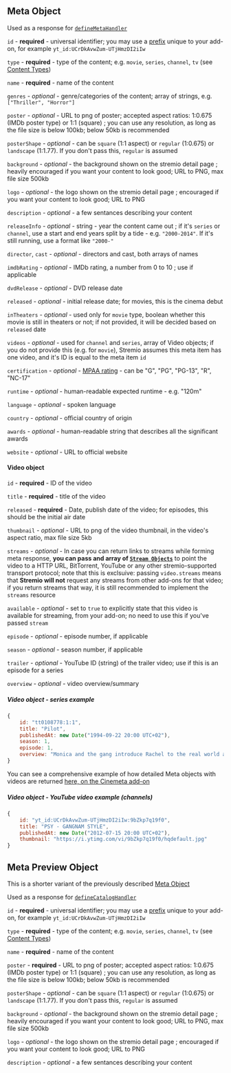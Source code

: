 ## Meta Object

Used as a response for [`defineMetaHandler`](../requests/defineMetaHandler.md)

``id`` - **required** - universal identifier; you may use a [prefix](./manifest.md##filtering-properties) unique to your add-on, for example `yt_id:UCrDkAvwZum-UTjHmzDI2iIw`

``type`` - **required** - type of the content; e.g. `movie`, `series`, `channel`, `tv` (see [Content Types](./content.types.md))

``name`` - **required** - name of the content

``genres`` - _optional_  - genre/categories of the content; array of strings, e.g. ``["Thriller", "Horror"]``

``poster`` - _optional_ - URL to png of poster; accepted aspect ratios: 1:0.675 (IMDb poster type) or 1:1 (square) ; you can use any resolution, as long as the file size is below 100kb; below 50kb is recommended

``posterShape`` - _optional_ - can be `square` (1:1 aspect) or `regular` (1:0.675) or `landscape` (1:1.77). If you don't pass this, `regular` is assumed

``background`` - _optional_ - the background shown on the stremio detail page ; heavily encouraged if you want your content to look good; URL to PNG, max file size 500kb

``logo`` - _optional_ - the logo shown on the stremio detail page ; encouraged if you want your content to look good; URL to PNG

``description`` - _optional_ - a few sentances describing your content

``releaseInfo`` - _optional_ - string - year the content came out ; if it's ``series`` or ``channel``, use a start and end years split by a tide - e.g. ``"2000-2014"``. If it's still running, use a format like ``"2000-"``

``director``, ``cast`` - _optional_  - directors and cast, both arrays of names

``imdbRating`` -  _optional_ - IMDb rating, a number from 0 to 10 ; use if applicable

``dvdRelease`` - _optional_ - DVD release date

``released`` - _optional_ - initial release date; for movies, this is the cinema debut

``inTheaters`` - _optional_ - used only for ``movie`` type, boolean whether this movie is still in theaters or not; if not provided, it will be decided based on ``released`` date

``videos`` - _optional_ - used for ``channel`` and ``series``, array of Video objects; if you do not provide this (e.g. for ``movie``), Stremio assumes this meta item has one video, and it's ID is equal to the meta item `id`

``certification`` - _optional_ - [MPAA rating](http://www.mpaa.org/film-ratings/) - can be "G", "PG", "PG-13", "R", "NC-17"

``runtime`` - _optional_ - human-readable expected runtime - e.g. "120m"

``language`` - _optional_ - spoken language

``country`` - _optional_ - official country of origin

``awards`` - _optional_ - human-readable string that describes all the significant awards

``website`` - _optional_ - URL to official website


#### Video object

``id`` - **required** - ID of the video

``title`` - **required** - title of the video

``released`` - **required** - Date, publish date of the video; for episodes, this should be the initial air date

``thumbnail`` - _optional_ - URL to png of the video thumbnail, in the video's aspect ratio, max file size 5kb

``streams`` - _optional_ - In case you can return links to streams while forming meta response, **you can pass and array of [``Stream Objects``](./stream.md)** to point the video to a HTTP URL, BitTorrent, YouTube or any other stremio-supported transport protocol; note that this is exclsuive: passing `video.streams` means that **Stremio will not** request any streams from other add-ons for that video; if you return streams that way, it is still recommended to implement the `streams` resource

``available`` - _optional_ - set to ``true`` to explicitly state that this video is available for streaming, from your add-on; no need to use this if you've passed ``stream``

``episode`` - _optional_ - episode number, if applicable

``season`` - _optional_ - season number, if applicable

``trailer`` - _optional_ - YouTube ID (string) of the trailer video; use if this is an episode for a series

``overview`` - _optional_ - video overview/summary


##### Video object - series example

```javascript
{
    id: "tt0108778:1:1",
    title: "Pilot",
    publishedAt: new Date("1994-09-22 20:00 UTC+02"),
    season: 1,
    episode: 1,
    overview: "Monica and the gang introduce Rachel to the real world after she leaves her fiancé at the altar."
}
```

You can see a comprehensive example of how detailed Meta objects with videos are returned [here, on the Cinemeta add-on](https://v3-cinemeta.strem.io/meta/series/tt0386676/lastVideos=1.json)

##### Video object - YouTube video example (channels)


```javascript
{
    id: "yt_id:UCrDkAvwZum-UTjHmzDI2iIw:9bZkp7q19f0",
    title: "PSY - GANGNAM STYLE",
    publishedAt: new Date("2012-07-15 20:00 UTC+02"),
    thumbnail: "https://i.ytimg.com/vi/9bZkp7q19f0/hqdefault.jpg"
}
```

## Meta Preview Object

This is a shorter variant of the previously described [Meta Object](#meta-object)

Used as a response for [`defineCatalogHandler`](../requests/defineCatalogHandler.md)

``id`` - **required** - universal identifier; you may use a [prefix](./manifest.md##filtering-properties) unique to your add-on, for example `yt_id:UCrDkAvwZum-UTjHmzDI2iIw`

``type`` - **required** - type of the content; e.g. `movie`, `series`, `channel`, `tv` (see [Content Types](./content.types.md))

``name`` - **required** - name of the content

``poster`` - **required** - URL to png of poster; accepted aspect ratios: 1:0.675 (IMDb poster type) or 1:1 (square) ; you can use any resolution, as long as the file size is below 100kb; below 50kb is recommended

``posterShape`` - _optional_ - can be `square` (1:1 aspect) or `regular` (1:0.675) or `landscape` (1:1.77). If you don't pass this, `regular` is assumed

``background`` - _optional_ - the background shown on the stremio detail page ; heavily encouraged if you want your content to look good; URL to PNG, max file size 500kb

``logo`` - _optional_ - the logo shown on the stremio detail page ; encouraged if you want your content to look good; URL to PNG

``description`` - _optional_ - a few sentances describing your content

